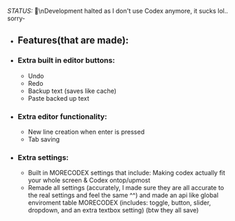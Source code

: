 _STATUS:_ 🔴\nDevelopment halted as I don't use Codex anymore, it sucks lol.. sorry-

- ## Features(that are made):
- ### Extra built in editor buttons:
  - Undo
  - Redo
  - Backup text (saves like cache)
  - Paste backed up text
- ### Extra editor functionality:
  - New line creation when enter is pressed
  - Tab saving
- ### Extra settings:
  - Built in MORECODEX settings that include: Making codex actually fit your whole screen & Codex ontop/upmost
  - Remade all settings (accurately, I made sure they are all accurate to the real settings and feel the same ^^) and made an api like global enviroment table MORECODEX (includes: toggle, button, slider, dropdown, and an extra textbox setting) (btw they all save)
